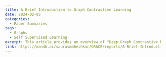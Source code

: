 ```yaml
---
title: A Brief Introduction to Graph Contrastive Learning
date: 2024-02-05
categories:
  - Paper Summaries
tags:
  - Graphs
  - Self Supervised Learning
excerpt: This article provides an overview of "Deep Graph Contrastive Representation Learning" and introduces a general formulation for Contrastive Representation Learning on Graphs using W&B for interactive visualizations. It includes code samples for you to follow!
link: https://wandb.ai/sauravmaheshkar/GRACE/reports/A-Brief-Introduction-to-Graph-Contrastive-Learning--Vmlldzo2MzYxODEy
---
```


